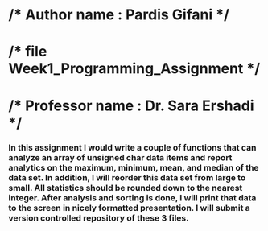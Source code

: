 # /* Author name : Pardis Gifani */
# /* file Week1_Programming_Assignment */
# /* Professor name : Dr. Sara Ershadi */

### In this assignment I would write a couple of functions that can analyze an array of unsigned char data items and report analytics on the maximum, minimum, mean, and median of the data set. In addition, I will reorder this data set from large to small. All statistics should be rounded down to the nearest integer. After analysis and sorting is done, I will print that data to the screen in nicely formatted presentation. I will submit a version controlled repository of these 3 files.
